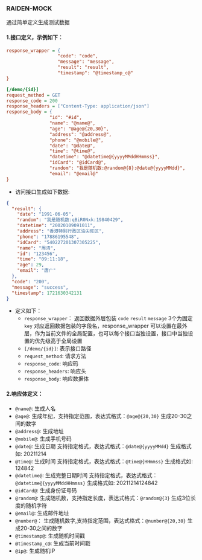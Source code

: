 ### RAIDEN-MOCK

通过简单定义生成测试数据

#### 1.接口定义，示例如下：

```ini
response_wrapper = {
                   "code": "code",
                   "message": "message",
                   "result": "result",
                   "timestamp": "@timestamp_c@"
}

[/demo/{id}]
request_method = GET
response_code = 200
response_headers = ["Content-Type: application/json"]
response_body = {
                "id": "#id",
                "name": "@name@",
                "age": "@age@{20,30}",
                "address": "@address@",
                "phone": "@mobile@",
                "date": "@date@",
                "time": "@time@",
                "datetime": "@datetime@{yyyyMMddHHmmss}",
                "idCard": "@idCard@",
                "random": "我是随机数:@random@{8}:@date@{yyyyMMdd}",
                "email": "@email@"
}
```

- 访问接口生成如下数据:

```json
{
  "result": {
    "date": "1991-06-05",
    "random": "我是随机数:qBiR0Nxk:19840429",
    "datetime": "20020109091011",
    "address": "香港特别行政区油尖旺区",
    "phone": "17886195548",
    "idCard": "540227201307305225",
    "name": "周清",
    "id": "123456",
    "time": "09:11:18",
    "age": 29,
    "email": "唐广"
  },
  "code": "200",
  "message": "success",
  "timestamp": 1721630342131
}
```

- 定义如下：
    - `response_wrapper`： 返回数据外层包装 `code` `result` `message` 3个为固定`key` 对应返回数据包装的字段名，response_wrapper
      可以设置在最外层，作为当前文件的全局配置，也可以每个接口当独设置，接口中当独设置的优先级高于全局设置
    - `[/demo/{id}]`: 表示接口路径
    - `request_method`: 请求方法
    - `response_code`: 响应码
    - `response_headers`: 响应头
    - `response_body`: 响应数据体

#### 2.响应体定义：

- `@name@`: 生成人名
- `@age@`: 生成年纪，支持指定范围，表达式格式：`@age@{20,30}` 生成20-30之间的数字
- `@address@`: 生成地址
- `@mobile@`: 生成手机号码
- `@date@`: 生成日期 支持指定格式，表达式格式：`@date@{yyyyMMdd}` 生成格式如: 20211214
- `@time@`: 生成时间 支持指定格式，表达式格式：`@time@{HHmmss}` 生成格式如: 124842
- `@datetime@`: 生成完整日期时间 支持指定格式，表达式格式：`@datetime@{yyyyMMddHHmmss}` 生成格式如: 20211214124842
- `@idCard@`: 生成身份证号码
- `@random@`: 生成随机数，支持指定长度，表达式格式：`@random@{3}` 生成3位长度的随机字符
- `@email@`: 生成邮件地址
- `@number@`： 生成随机数字,支持指定范围，表达式格式：`@number@{20,30}` 生成20-30之间的数字
- `@timestamp@`: 生成随机时间戳
- `@timestamp_c@`: 生成当前时间戳
- `@ip@`: 生成随机IP